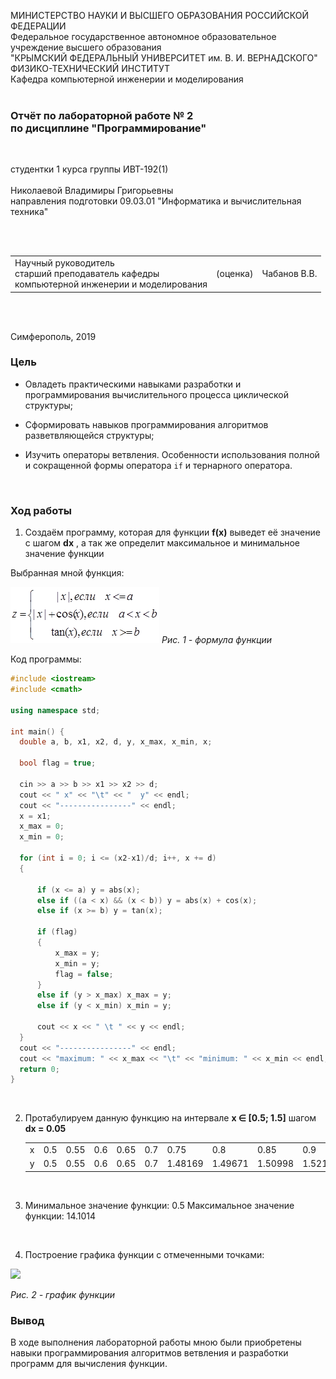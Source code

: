 МИНИСТЕРСТВО НАУКИ  И ВЫСШЕГО ОБРАЗОВАНИЯ РОССИЙСКОЙ ФЕДЕРАЦИИ  
Федеральное государственное автономное образовательное учреждение высшего образования  
"КРЫМСКИЙ ФЕДЕРАЛЬНЫЙ УНИВЕРСИТЕТ им. В. И. ВЕРНАДСКОГО"  
ФИЗИКО-ТЕХНИЧЕСКИЙ ИНСТИТУТ  
Кафедра компьютерной инженерии и моделирования
<br/><br/>
### Отчёт по лабораторной работе № 2<br/> по дисциплине "Программирование"
<br/>

студентки 1 курса группы ИВТ-192(1)  
<br/>Николаевой Владимиры Григорьевны
<br/>направления подготовки 09.03.01 "Информатика и вычислительная техника" 

<br/><br/>
<table>
<tr><td>Научный руководитель<br/> старший преподаватель кафедры<br/> компьютерной инженерии и моделирования</td>
<td>(оценка)</td>
<td>Чабанов В.В.</td>
</tr>
</table>
<br/><br/>

Симферополь, 2019

### Цель
* Овладеть практическими навыками разработки и программирования вычислительного процесса циклической структуры;

* Сформировать навыков программирования алгоритмов разветвляющейся структуры;

* Изучить операторы ветвления. Особенности использования полной и сокращенной формы оператора `if` и тернарного оператора.

<br/>

### Ход работы

1. Создаём программу, которая для функции **f(x)** выведет её значение с шагом **dx** , а так же определит максимальное и минимальное значение функции 

   
  Выбранная мной функция:
  
  ![](img/formula.png) 
   *Рис. 1 - формула функции*
  
  

   Код программы:
  
  ```cpp
  #include <iostream>
  #include <cmath>
  
  using namespace std;
  
  int main() {
  	double a, b, x1, x2, d, y, x_max, x_min, x;
  
  	bool flag = true;
  
  	cin >> a >> b >> x1 >> x2 >> d;
  	cout << " x" << "\t" << "  y" << endl;
  	cout << "----------------" << endl;
  	x = x1;
  	x_max = 0;
  	x_min = 0;
  
  	for (int i = 0; i <= (x2-x1)/d; i++, x += d) 
  	{
  
  		if (x <= a) y = abs(x);
  		else if ((a < x) && (x < b)) y = abs(x) + cos(x);
  		else if (x >= b) y = tan(x);
  
  		if (flag) 
  		{
  			x_max = y;
  			x_min = y;
  			flag = false;
  		}
  		else if (y > x_max) x_max = y;
  		else if (y < x_min) x_min = y;
  
  		cout << x << " \t " << y << endl;
  	}
  	cout << "----------------" << endl;
  	cout << "maximum: " << x_max << "\t" << "minimum: " << x_min << endl;
  	return 0;
  }
  ```
  
  <br/>
  
2. Протабулируем данную функцию на интервале **x ∈ [0.5; 1.5]** шагом **dx = 0.05**

   <table>
   <tr><td> x </td>
   <td>0.5</td><td>0.55</td><td>0.6</td><td>0.65</td><td>0.7</td><td>0.75</td><td>0.8</td><td>0.85</td><td>0.9</td><td>0.95</td><td>1</td><td>1.05</td><td>1.1</td><td>1.15</td><td>1.2</td><td>1.25</td><td>1.3</td><td>1.35</td><td>1.4</td><td>1.45</td><td>1.5</td>
   </tr>
   <tr><td> y </td>
   <td>0.5</td><td>0.55</td><td>0.6</td><td>0.65</td><td>0.7</td><td>1.48169</td><td>1.49671</td><td>1.50998</td><td>1.52161</td><td>1.53168</td><td>1.5403</td><td>1.54757</td><td>1.5536</td><td>1.55849</td><td>2.57215</td><td>3.00957</td><td>3.6021</td><td>4.45522</td><td>5.79788</td><td>8.23809</td><td>14.1014</td></tr>
   </table>

   <br/>

3. Минимальное значение функции: 0.5
  Максимальное значение функции: 14.1014

  <br/>

4. Построение графика функции с отмеченными точками:

  ![](img1/1.png)

  *Рис. 2 - график функции*
  <br/>

### Вывод
В ходе выполнения лабораторной работы мною были приобретены навыки программирования алгоритмов ветвления и разработки программ для вычисления функции.